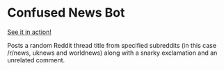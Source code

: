 # Confused News Bot

[See it in action!](https://twitter.com/ConfusedNewsBot)

Posts a random Reddit thread title from specified subreddits (in this case /r/news, uknews and worldnews) along with a snarky exclamation and an unrelated comment.
